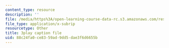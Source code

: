 ```yaml
---
content_type: resource
description: ''
file: /media/https%3A/open-learning-course-data-rc.s3.amazonaws.com/res-8-004-reducing-the-danger-of-nuclear-weapons-and-proliferation-january-iap-2015/88c24fa0ce8359ad9dd5dae3f6d6655b_FXxpkucTR2E.vtt
file_type: application/x-subrip
resourcetype: Other
title: 3play caption file
uid: 88c24fa0-ce83-59ad-9dd5-dae3f6d6655b
---
```

